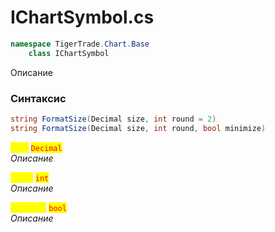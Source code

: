 
# IChartSymbol.cs
```csharp
namespace TigerTrade.Chart.Base  
    class IChartSymbol
```

Описание

### Синтаксис
```csharp
string FormatSize(Decimal size, int round = 2)
string FormatSize(Decimal size, int round, bool minimize)
```

<mark style="color:yellow;">**`size`**</mark> <mark style="color:red;">`Decimal`</mark>  
 *Описание*  
  
<mark style="color:yellow;">**`round`**</mark> <mark style="color:red;">`int`</mark>  
 *Описание*  
  
<mark style="color:yellow;">**`minimize`**</mark> <mark style="color:red;">`bool`</mark>  
 *Описание*  
  

                    
                    